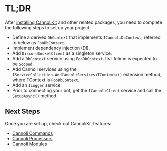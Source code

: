 # TL;DR

After [installing CannoliKit](../installation.md) and other related packages, you need to complete the following steps to set up your project:

- Define a derived `DbContext` that implements `ICannoliDbContext`, referred to below as `FooDbContext`.
- Implement dependency injection (DI). 
- Add `DiscordSocketClient` as a singleton service.
- Add a `DbContext` service using `FooDbContext`. Its lifetime is expected to be `Scoped`.
- Add Cannoli services using the `IServiceCollection.AddCannoliServices<TContext>()` extension method, where TContext is `FooDbContext`.
- Add an `ILogger` service.
- Prior to connecting your bot, get the `ICannoliClient` service and call the `SetupAsync()` method.

## Next Steps
Once you are set up, check out CannoliKit features: 
- [Cannoli Commands](dependency-injection.md)
- [Cannoli Processors](dependency-injection.md)
- [Cannoli Modules](dependency-injection.md)